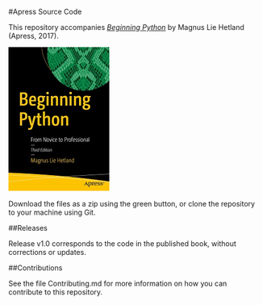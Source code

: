 #Apress Source Code

This repository accompanies [*Beginning Python*](http://www.apress.com/9781484200292) by Magnus Lie Hetland (Apress, 2017).

![Cover image](9781484200292.jpg)

Download the files as a zip using the green button, or clone the repository to your machine using Git.

##Releases

Release v1.0 corresponds to the code in the published book, without corrections or updates.

##Contributions

See the file Contributing.md for more information on how you can contribute to this repository.
